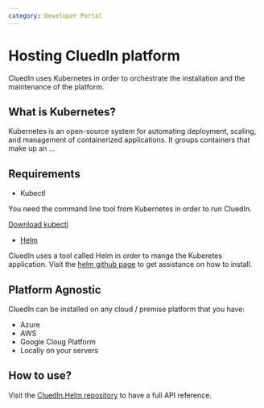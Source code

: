 ```yaml
---
category: Developer Portal
---
```

# Hosting CluedIn platform

CluedIn uses Kubernetes in order to orchestrate the installation and the maintenance of the platform.

## What is Kubernetes?

Kubernetes is an open-source system for automating deployment, scaling, and management of containerized applications. It groups containers that make up an ...

## Requirements

- Kubectl

You need the command line tool from Kubernetes in order to run CluedIn.

[Download kubectl](https://kubernetes.io/docs/tasks/tools/install-kubectl/)

- [Helm](https://helm.sh/)

CluedIn uses a tool called Helm in order to mange the Kuberetes application. Visit the [helm github page](https://github.com/helm/helm) to get assistance on how to install.

## Platform Agnostic

CluedIn can be installed on any cloud / premise platform that you have:

- Azure
- AWS
- Google Cloug Platform
- Locally on your servers

## How to use?

Visit the [CluedIn.Helm repository](https://github.com/CluedIn-io/CluedIn.Helm) to have a full API reference.
